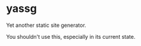 yassg
=====

Yet another static site generator.

You shouldn't use this, especially in its current state.
